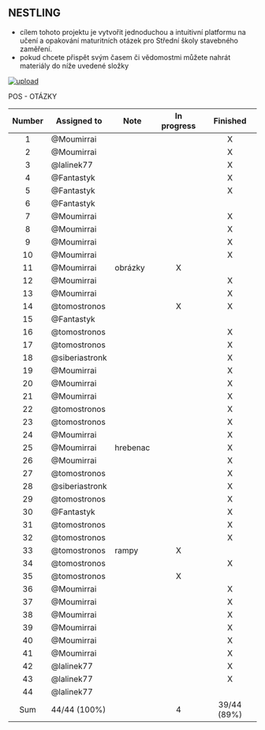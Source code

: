 ## NESTLING

- cílem tohoto projektu je vytvořit jednoduchou a intuitivní platformu na učení a opakování maturitních otázek pro Střední školy stavebného zaměření.
- pokud chcete přispět svým časem či vědomostmi můžete nahrát materiály do níže uvedené složky

[![upload](https://i.postimg.cc/vBFCNyGj/button-nahrat.png)](https://mega.nz/megadrop/kqKInvroV94)

POS - OTÁZKY

| Number | Assigned to    | Note     | In progress |  Finished   |
| :----: | -------------- | -------- | :---------: | :---------: |
|   1    | @Moumirrai     |          |             |      X      |
|   2    | @Moumirrai     |          |             |      X      |
|   3    | @lalinek77     |          |             |      X      |
|   4    | @Fantastyk     |          |             |      X      |
|   5    | @Fantastyk     |          |             |      X      |
|   6    | @Fantastyk     |          |             |             |
|   7    | @Moumirrai     |          |             |      X      |
|   8    | @Moumirrai     |          |             |      X      |
|   9    | @Moumirrai     |          |             |      X      |
|   10   | @Moumirrai     |          |             |      X      |
|   11   | @Moumirrai     | obrázky  |      X      |             |
|   12   | @Moumirrai     |          |             |      X      |
|   13   | @Moumirrai     |          |             |      X      |
|   14   | @tomostronos   |          |      X      |      X      |
|   15   | @Fantastyk     |          |             |             |
|   16   | @tomostronos   |          |             |      X      |
|   17   | @tomostronos   |          |             |      X      |
|   18   | @siberiastronk |          |             |      X      |
|   19   | @Moumirrai     |          |             |      X      |
|   20   | @Moumirrai     |          |             |      X      |
|   21   | @Moumirrai     |          |             |      X      |
|   22   | @tomostronos   |          |             |      X      |
|   23   | @tomostronos   |          |             |      X      |
|   24   | @Moumirrai     |          |             |      X      |
|   25   | @Moumirrai     | hrebenac |             |      X      |
|   26   | @Moumirrai     |          |             |      X      |
|   27   | @tomostronos   |          |             |      X      |
|   28   | @siberiastronk |          |             |      X      |
|   29   | @tomostronos   |          |             |      X      |
|   30   | @Fantastyk     |          |             |      X      |
|   31   | @tomostronos   |          |             |      X      |
|   32   | @tomostronos   |          |             |      X      |
|   33   | @tomostronos   | rampy    |      X      |             |
|   34   | @tomostronos   |          |             |      X      |
|   35   | @tomostronos   |          |      X      |             |
|   36   | @Moumirrai     |          |             |      X      |
|   37   | @Moumirrai     |          |             |      X      |
|   38   | @Moumirrai     |          |             |      X      |
|   39   | @Moumirrai     |          |             |      X      |
|   40   | @Moumirrai     |          |             |      X      |
|   41   | @Moumirrai     |          |             |      X      |
|   42   | @lalinek77     |          |             |      X      |
|   43   | @lalinek77     |          |             |      X      |
|   44   | @lalinek77     |          |             |             |
|  Sum   | 44/44 (100%)   |          |      4      | 39/44 (89%) |
